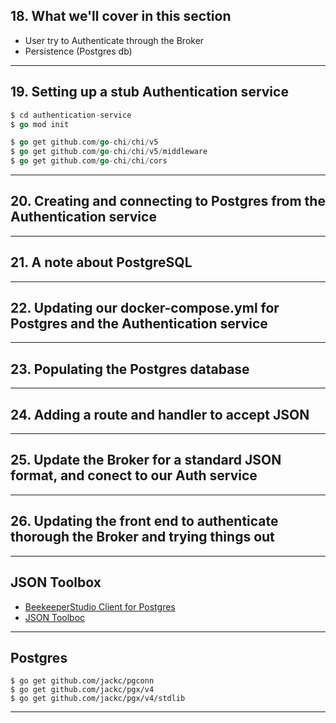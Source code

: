 ## 18. What we'll cover in this section
* User try to Authenticate through the Broker
* Persistence (Postgres db)
  
***

## 19. Setting up a stub Authentication service
```go
$ cd authentication-service
$ go mod init
```

```go
$ go get github.com/go-chi/chi/v5
$ go get github.com/go-chi/chi/v5/middleware
$ go get github.com/go-chi/chi/cors
```

***

## 20. Creating and connecting to Postgres from the Authentication service

***

## 21. A note about PostgreSQL

***

## 22. Updating our docker-compose.yml for Postgres and the Authentication service

***

## 23. Populating the Postgres database

***

## 24. Adding a route and handler to accept JSON

***

## 25. Update the Broker for a standard JSON format, and conect to our Auth service

***

## 26. Updating the front end to authenticate thorough the Broker and trying things out

***

## JSON Toolbox
* [BeekeeperStudio Client for Postgres](https://www.beekeeperstudio.io/)
* [JSON Toolboc](https://github.com/tsawler/toolbox)

***

## Postgres
```
$ go get github.com/jackc/pgconn
$ go get github.com/jackc/pgx/v4
$ go get github.com/jackc/pgx/v4/stdlib
```

***
